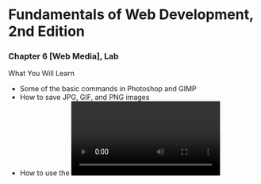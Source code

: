# Fundamentals of Web Development, 2nd Edition
### Chapter 6 [Web Media], Lab

What You Will Learn
* Some of the basic commands in Photoshop and GIMP
* How to save JPG, GIF, and PNG images
* How to use the <video> and <audio> elements